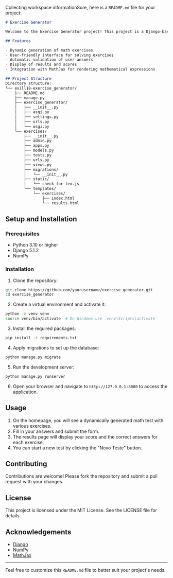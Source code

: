 Collecting workspace informationSure, here is a `README.md` file for your project:

```md
# Exercise Generator

Welcome to the Exercise Generator project! This project is a Django-based web application that dynamically generates math exercises for users to solve. It includes various types of exercises such as linear equations, quadratic equations, systems of equations, matrix operations, trigonometry, and more.

## Features

- Dynamic generation of math exercises
- User-friendly interface for solving exercises
- Automatic validation of user answers
- Display of results and scores
- Integration with MathJax for rendering mathematical expressions

## Project Structure
Directory structure:
└── exill18-exercise_generator/
    ├── README.md
    ├── manage.py
    ├── exercise_generator/
    │   ├── __init__.py
    │   ├── asgi.py
    │   ├── settings.py
    │   ├── urls.py
    │   └── wsgi.py
    └── exercises/
        ├── __init__.py
        ├── admin.py
        ├── apps.py
        ├── models.py
        ├── tests.py
        ├── urls.py
        ├── views.py
        ├── migrations/
        │   └── __init__.py
        ├── static/
        │   └── check-for-tex.js
        └── templates/
            └── exercises/
                ├── index.html
                └── results.html

```

## Setup and Installation

### Prerequisites

- Python 3.10 or higher
- Django 5.1.2
- NumPy

### Installation

1. Clone the repository:

```sh
git clone https://github.com/yourusername/exercise_generator.git
cd exercise_generator
```

2. Create a virtual environment and activate it:

```sh
python -m venv venv
source venv/bin/activate  # On Windows use `venv\Scripts\activate`
```

3. Install the required packages:

```sh
pip install -r requirements.txt
```

4. Apply migrations to set up the database:

```sh
python manage.py migrate
```

5. Run the development server:

```sh
python manage.py runserver
```

6. Open your browser and navigate to `http://127.0.0.1:8000` to access the application.

## Usage

1. On the homepage, you will see a dynamically generated math test with various exercises.
2. Fill in your answers and submit the form.
3. The results page will display your score and the correct answers for each exercise.
4. You can start a new test by clicking the "Novo Teste" button.

## Contributing

Contributions are welcome! Please fork the repository and submit a pull request with your changes.

## License

This project is licensed under the MIT License. See the LICENSE file for details.

## Acknowledgements

- [Django](https://www.djangoproject.com/)
- [NumPy](https://numpy.org/)
- [MathJax](https://www.mathjax.org/)

---

Feel free to customize this `README.md` file to better suit your project's needs.
```